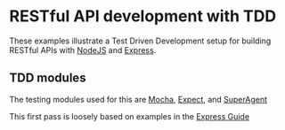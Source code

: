 # RESTful API development with TDD

These examples illustrate a Test Driven Development setup for building RESTful APIs with [NodeJS](http://nodejs.org/)
and [Express](http://expressjs.com/).

## TDD modules

The testing modules used for this are [Mocha](http://visionmedia.github.io/mocha/),
[Expect](https://github.com/LearnBoost/expect.js/), and [SuperAgent](http://visionmedia.github.io/superagent/)


This first pass is loosely based on examples in the [Express Guide](http://expressjsguide.com/)